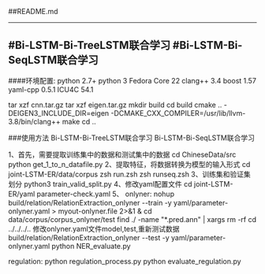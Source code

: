 ##README.md 

-------------
#Bi-LSTM-Bi-TreeLSTM联合学习
#Bi-LSTM-Bi-SeqLSTM联合学习
-------------


####环境配置:
python 2.7+
python 3
Fedora Core 22
clang++ 3.4
boost 1.57
yaml-cpp 0.5.1
ICU4C 54.1

tar xzf cnn.tar.gz
tar xzf eigen.tar.gz
mkdir build
cd build
cmake .. -DEIGEN3_INCLUDE_DIR=eigen -DCMAKE_CXX_COMPILER=/usr/lib/llvm-3.8/bin/clang++ 
make
cd ..

###使用方法
Bi-LSTM-Bi-TreeLSTM联合学习
Bi-LSTM-Bi-SeqLSTM联合学习

1、首先，需要提取训练集中的数据和测试集中的数据
cd ChineseData/src 
python get_1_to_n_datafile.py
2、提取特征，将数据转换为模型的输入形式
cd joint-LSTM-ER/data/corpus
zsh run.zsh
zsh runseq.zsh
3、训练集和验证集划分
python3 train_valid_split.py
4、修改yaml配置文件
cd joint-LSTM-ER/yaml    parameter-check.yaml
5、
onlyner:
nohup build/relation/RelationExtraction_onlyner --train -y yaml/parameter-onlyner.yaml > myout-onlyner.file 2>&1 &
cd data/corpus/corpus_onlyner/test
find ./ -name "*.pred.ann" | xargs rm -rf
cd ../../../..
修改onlyner.yaml文件model,test,重新测试数据
build/relation/RelationExtraction_onlyner --test -y yaml/parameter-onlyner.yaml
python NER_evaluate.py 

regulation:
python regulation_process.py
python evaluate_regulation.py
